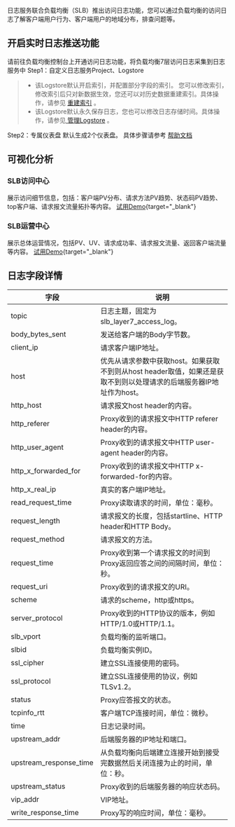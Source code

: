 
日志服务联合负载均衡（SLB）推出访问日志功能，您可以通过负载均衡的访问日志了解客户端用户行为、客户端用户的地域分布，排查问题等。  
## 开启实时日志推送功能
请前往负载均衡控制台上开通访问日志功能，将负载均衡7层访问日志采集到日志服务中
Step1：自定义日志服务Project、Logstore
> - 该Logstore默认开启索引，并配置部分字段的索引。 您可以修改索引，修改索引后只对新数据生效，您还可以对历史数据重建索引。具体操作，请参见 [重建索引](https://help.aliyun.com/document_detail/154965.htm#task-2424026) 。
> - 该Logstore默认永久保存日志，您也可以修改日志存储时间。具体操作，请参见[ 管理Logstore](https://help.aliyun.com/document_detail/48990.htm) 。

Step2：专属仪表盘 默认生成2个仪表盘。
具体步骤请参考 [帮助文档](https://help.aliyun.com/document_detail/173889.html)
## 可视化分析
### SLB访问中心
展示访问细节信息，包括：客户端PV分布、请求方法PV趋势、状态码PV趋势、top客户端、请求报文流量拓扑等内容。
[试用Demo](/doc/playground/demo.html?dest=/lognext/project/nginx-demo-log/dashboard/nginx-access-log_nginx_dashboard_cn%3FisShare%3Dtrue){target="_blank"}

### SLB运营中心
展示总体运营情况，包括PV、UV、请求成功率、请求报文流量、返回客户端流量等内容。
[试用Demo](/doc/playground/demo.html?dest=/lognext/project/nginx-demo-log/dashboard/nginx-access-log-metrics_nginx_monitoring_cn%3FisShare%3Dtrue){target="_blank"}

## 日志字段详情
| 字段 | 说明 |
| --- | --- |
| topic | 日志主题，固定为slb_layer7_access_log。 |
| body_bytes_sent | 发送给客户端的Body字节数。 |
| client_ip | 请求客户端IP地址。 |
| host | 优先从请求参数中获取host。如果获取不到则从host header取值，如果还是获取不到则以处理请求的后端服务器IP地址作为host。 |
| http_host | 请求报文host header的内容。 |
| http_referer | Proxy收到的请求报文中HTTP referer header的内容。 |
| http_user_agent | Proxy收到的请求报文中HTTP user-agent header的内容。 |
| http_x_forwarded_for | Proxy收到的请求报文中HTTP x-forwarded-for的内容。 |
| http_x_real_ip | 真实的客户端IP地址。 |
| read_request_time | Proxy读取请求的时间，单位：毫秒。 |
| request_length | 请求报文的长度，包括startline、HTTP header和HTTP Body。 |
| request_method | 请求报文的方法。 |
| request_time | Proxy收到第一个请求报文的时间到Proxy返回应答之间的间隔时间，单位：秒。 |
| request_uri | Proxy收到的请求报文的URI。 |
| scheme | 请求的scheme，http或https。 |
| server_protocol | Proxy收到的HTTP协议的版本，例如HTTP/1.0或HTTP/1.1。 |
| slb_vport | 负载均衡的监听端口。 |
| slbid | 负载均衡实例ID。 |
| ssl_cipher | 建立SSL连接使用的密码。 |
| ssl_protocol | 建立SSL连接使用的协议，例如TLSv1.2。 |
| status | Proxy应答报文的状态。 |
| tcpinfo_rtt | 客户端TCP连接时间，单位：微秒。 |
| time | 日志记录时间。 |
| upstream_addr | 后端服务器的IP地址和端口。 |
| upstream_response_time | 从负载均衡向后端建立连接开始到接受完数据然后关闭连接为止的时间，单位：秒。 |
| upstream_status | Proxy收到的后端服务器的响应状态码。 |
| vip_addr | VIP地址。 |
| write_response_time | Proxy写的响应时间，单位：毫秒。 |

